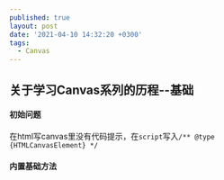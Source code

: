 ```yaml
---
published: true
layout: post
date: '2021-04-10 14:32:20 +0300'
tags:
  - Canvas
---
```

## 关于学习Canvas系列的历程--基础


#### 初始问题

在html写canvas里没有代码提示，在`script`写入`/** @type {HTMLCanvasElement} */ `

#### 内置基础方法
